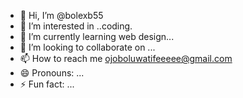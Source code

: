 - 👋 Hi, I’m @bolexb55
- 👀 I’m interested in ..coding.
- 🌱 I’m currently learning web design...
- 💞️ I’m looking to collaborate on ...
- 📫 How to reach me ojoboluwatifeeeee@gmail.com
- 😄 Pronouns: ...
- ⚡ Fun fact: ...

<!---
bolexb55/bolexb55 is a ✨ special ✨ repository because its `README.md` (this file) appears on your GitHub profile.
You can click the Preview link to take a look at your changes.
--->
